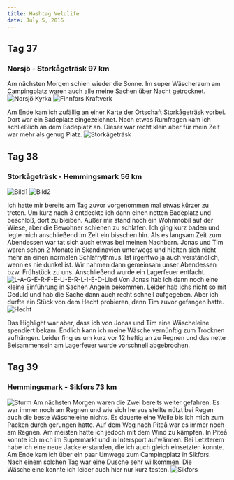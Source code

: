 ```yaml
---
title: Hashtag Velolife
date: July 5, 2016
---
```


Tag 37
-----
### Norsjö - Stork&aring;geträsk 97 km

Am nächsten Morgen schien wieder die Sonne.
Im super Wäscheraum am Campingplatz waren auch alle meine Sachen über Nacht getrocknet.
![Norsjö Kyrka](../images/tag37_1.jpg)
![Finnfors Kraftverk](../images/tag37_2.jpg)

Am Ende kam ich zufällig an einer Karte der Ortschaft Stork&aring;geträsk vorbei.
Dort war ein Badeplatz eingezeichnet.
Nach etwas Rumfragen kam ich schließlich an dem Badeplatz an.
Dieser war recht klein aber für mein Zelt war mehr als genug Platz.
![Stork&aring;geträsk](../images/tag37_3.jpg)


Tag 38
------
### Stork&aring;geträsk - Hemmingsmark 56 km
![Bild1](../images/tag38_1.jpg)
![Bild2](../images/tag38_2.jpg)

Ich hatte mir bereits am Tag zuvor vorgenommen mal etwas kürzer zu treten.
Um kurz nach 3 entdeckte ich dann einen netten Badeplatz und beschloß, dort zu bleiben.
Außer mir stand noch ein Wohnmobil auf der Wiese, aber die Bewohner schienen zu schlafen.
Ich ging kurz baden und legte mich anschließend im Zelt ein bisschen hin.
Als es langsam Zeit zum Abendessen war tat sich auch etwas bei meinen Nachbarn.
Jonas und Tim waren schon 2 Monate in Skandinavien unterwegs und hielten sich nicht mehr an einen normalen Schlafrythmus.
Ist irgentwo ja auch verständlich, wenn es nie dunkel ist.
Wir nahmen dann gemeinsam unser Abendessen bzw. Frühstück zu uns.
Anschließend wurde ein Lagerfeuer entfacht.
![L-A-G-E-R-F-E-U-E-R-L-I-E-D-Lied](../images/tag38_4.jpg)
Von Jonas hab ich dann noch eine kleine Einführung in Sachen Angeln bekommen.
Leider hab ichs nicht so mit Geduld und hab die Sache dann auch recht schnell aufgegeben.
Aber ich durfte ein Stück von dem Hecht probieren, denn Tim zuvor gefangen hatte.
![Hecht](../images/tag38_3.jpg)

Das Highlight war aber, dass ich von Jonas und Tim eine Wäscheleine spendiert bekam.
Endlich kann ich meine Wäsche vernünftig zum Trocknen aufhängen.
Leider fing es um kurz vor 12 heftig an zu Regnen und das nette Beisammensein am Lagerfeuer wurde vorschnell abgebrochen.

Tag 39
------
### Hemmingsmark - Sikfors 73 km
![Sturm](../images/tag39_1.jpg)
Am nächsten Morgen waren die Zwei bereits weiter gefahren.
Es war immer noch am Regnen und wie sich heraus stellte nützt bei Regen auch die beste Wäscheleine nichts.
Es dauerte eine Weile bis ich mich zum Packen durch gerungen hatte.
Auf dem Weg nach Pite&aring; war es immer noch am Regnen.
Am meisten hatte ich jedoch mit dem Wind zu kämpfen.
In Pite&aring; konnte ich mich im Supermarkt und in Intersport aufwärmen.
Bei Letzterem habe ich eine neue Jacke erstanden, die ich auch gleich einsetzten konnte.
Am Ende kam ich über ein paar Umwege zum Campingplatz in Sikfors.
Nach einem solchen Tag war eine Dusche sehr willkommen.
Die Wäscheleine konnte ich leider auch hier nur kurz testen.
![Sikfors](../images/tag39_2.jpg)

